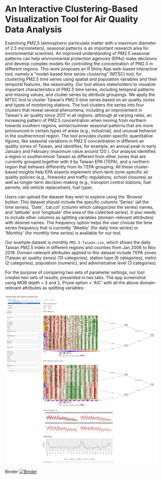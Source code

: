 # An Interactive Clustering-Based Visualization Tool for Air Quality Data Analysis


Examining PM2.5 (atmospheric particulate matter with a maximum diameter of 2.5 micrometers), seasonal patterns is an important research area for environmental scientists. An improved understanding of PM2.5 seasonal patterns can help environmental protection agencies (EPAs) make decisions and develop complex models for controlling the concentration of PM2.5 in different regions. This work proposes an R Shiny App web-based interactive tool, namely a “model-based time series clustering” (MTSC) tool, for clustering PM2.5 time series using spatial and population variables and their temporal features, like seasonality. Our tool allows stakeholders to visualize important characteristics of PM2.5 time series, including temporal patterns and missing values, and cluster series by attribute groupings. We apply the MTSC tool to cluster Taiwan’s PM2.5 time series based on air quality zones and types of monitoring stations. The tool clusters the series into four clusters that reveal several phenomena, including an improvement in Taiwan's air quality since 2017 in all regions, although at varying rates, an increasing pattern of PM2.5 concentration when moving from northern towards southern regions, winter/summer seasonal patterns that are more pronounced in certain types of areas (e.g., industrial), and unusual behavior in the southernmost region. The tool provides cluster-specific quantitative figures, like seasonal variations in PM2.5 concentration in different air quality zones of Taiwan, and identifies, for example, an annual peak in early January and February (maximum value around 120  ). Our analysis identifies a region in southernmost Taiwan as different from other zones that are currently grouped together with it by Taiwan EPA (TEPA), and a northern region that behaves differently from its TEPA grouping. All these cluster-based insights help EPA experts implement short-term zone-specific air quality policies (e.g., fireworks and traffic regulations, school closures) as well as longer-term decision-making (e.g., transport control stations, fuel permits, old vehicle replacement, fuel type).


Users can upload the dataset they wish to explore using the 'Browse' button. This dataset should include the specific columns 'Series' (all the time series), 
'Date', 'cat.col' (column which categorizes the series) names, and 'latitude' and 'longitude' (the area of the colelcted series). 
It also needs to include other columns as splitting variables (domain-relevant attributes) 
with desired names. 
The frequency option helps the user choose the time series frequency that is currently 'Weekly' (for daily time series) or 'Monthly' 
(for monthly time series) is available for our tool.  

Our example dataset is monthly ```PM2.5-Taiwan.csv```, which shows the daily Taiwan PM2.5 index in different regions and counties from Jan 2006 to Nov 2019. 
Domain-relevant attributes applied to this dataset include TEPA zones (Taiwan air quality zones) (10 categories), station type (6 categories), metro (2 categories), population (numeric), and  administrative level (3 categories). 

For the purpose of comparing two sets of parameter settings, our tool creates two sets of results, presented in two tabs.
The app screenshot using MOB depth = 3 and 2, Prune option = 'AIC' with all the above domain-relevant attributes as splitting variables:

![alt text](<https://github.com/mahsaashouri/model-based-time-series-clustering-tool/blob/main/screenshot.png>)



Binder 
[![Binder](https://mybinder.org/badge_logo.svg)](https://mybinder.org/v2/gh/mahsaashouri/model-based-time-series-clustering-tool/main?urlpath=shiny)
